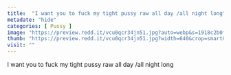 ```yaml
---
title:  "I want you to fuck my tight pussy raw all day /all night long"
metadate: "hide"
categories: [ Pussy ]
image: "https://preview.redd.it/vcu0qcr34jn51.jpg?auto=webp&s=1918c2b0fcd938c6e04f795896b20d08c174584a"
thumb: "https://preview.redd.it/vcu0qcr34jn51.jpg?width=640&crop=smart&auto=webp&s=e52aee6c14732e7cc10d3ac773f050b8a1424c7e"
visit: ""
---
```

I want you to fuck my tight pussy raw all day /all night long
